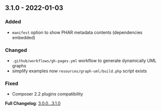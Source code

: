 
## 3.1.0 - 2022-01-03

### Added

- `manifest` option to show PHAR metadata contents (dependencies embedded)

### Changed

- `.github/workflows/gh-pages.yml` workflow to generate dynamically UML graphs
- simplify examples now `resources/graph-uml/build.php` script exists

### Fixed

- Composer 2.2 plugins compatibility

**Full Changelog**: [3.0.0...3.1.0](https://github.com/llaville/umlwriter/compare/3.0.0...3.1.0)
